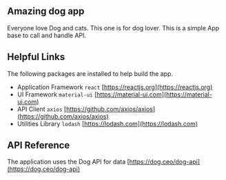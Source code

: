 ## Amazing dog app

Everyone love Dog and cats. This one is for dog lover. 
This is a simple App base to call and handle API.

## Helpful Links

The following packages are installed to help build the app.

- Application Framework `react` [https://reactjs.org](https://reactjs.org)
- UI Framework `material-ui` [https://material-ui.com](https://material-ui.com)
- API Client `axios` [https://github.com/axios/axios](https://github.com/axios/axios)
- Utilities Library `lodash` [https://lodash.com](https://lodash.com)

## API Reference

The application uses the Dog API for data [https://dog.ceo/dog-api](https://dog.ceo/dog-api)
